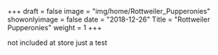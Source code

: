 +++
draft = false
image = "img/home/Rottweiler_Pupperonies"
showonlyimage = false
date = "2018-12-26"
Title = "Rottweiler Pupperonies"
weight = 1
+++

not included at store just a test

